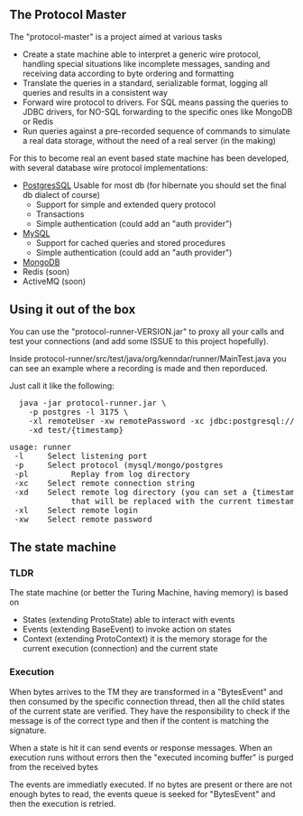 ## The Protocol Master

The "protocol-master" is a project aimed at various tasks

* Create a state machine able to interpret a generic wire protocol, handling
  special situations like incomplete messages, sanding and receiving data according
  to byte ordering and formatting
* Translate the queries in a standard, serializable format, logging all queries
  and results in a consistent way
* Forward wire protocol to drivers. For SQL means passing the queries to JDBC drivers,
  for NO-SQL forwarding to the specific ones like MongoDB or Redis
* Run queries against a pre-recorded sequence of commands to simulate a real data
  storage, without the need of a real server (in the making)

For this to become real an event based state machine has been developed, with
several database wire protocol implementations:

* [PostgresSQL](protocol-postgres/README.md) Usable for most db (for hibernate you should set the final db dialect of
  course)
  * Support for simple and extended query protocol
  * Transactions
  * Simple authentication (could add an "auth provider")
* [MySQL](protocol-mysql/README.md)
  * Support for cached queries and stored procedures
  * Simple authentication (could add an "auth provider")
* [MongoDB](protocol-mongo/README.md)
* Redis (soon)
* ActiveMQ (soon)

## Using it out of the box

You can use the "protocol-runner-VERSION.jar" to proxy all your calls and test your
connections (and add some ISSUE to this project hopefully). 

Inside protocol-runner/src/test/java/org/kenndar/runner/MainTest.java you can see 
an example where a recording is made and then reporduced.

Just call it like the following:

<pre>
  java -jar protocol-runner.jar \
    -p postgres -l 3175 \
    -xl remoteUser -xw remotePassword -xc jdbc:postgresql://remoteDb/test \
    -xd test/{timestamp}
</pre>

<pre>
usage: runner
 -l <arg>    Select listening port
 -p <arg>    Select protocol (mysql/mongo/postgres
 -pl         Replay from log directory
 -xc <arg>   Select remote connection string
 -xd <arg>   Select remote log directory (you can set a {timestamp} value
             that will be replaced with the current timestamp)
 -xl <arg>   Select remote login
 -xw <arg>   Select remote password
</pre>

## The state machine

### TLDR

The state machine (or better the Turing Machine, having memory) is based on

* States (extending ProtoState) able to interact with events
* Events (extending BaseEvent) to invoke action on states
* Context (extending ProtoContext) it is the memory storage for the current
  execution (connection) and the current state

### Execution

When bytes arrives to the TM they are transformed in a "BytesEvent" and then
consumed by the specific connection thread, then all the child states of the current
state are verified. They have the responsibility to check if the message is of the
correct type and then if the content is matching the signature.

When a state is hit it can send events or response messages. When an execution runs
without errors then the "executed incoming buffer" is purged from the received bytes

The events are immediatly executed. If no bytes are present or there are not enough
bytes to read, the events queue is seeked for "BytesEvent" and then the execution is
retried.

